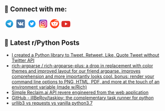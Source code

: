 ## 🔎 Connect with me:
[<img src="https://github.com/bullbesh/bullbesh/blob/main/images/Telegram.png" width="32" height="32" />](https://t.me/bullbesh)
[<img src="https://github.com/bullbesh/bullbesh/blob/main/images/VK.png" width="32" height="32" />](https://vk.com/bullbesh)
[<img src="https://github.com/bullbesh/bullbesh/blob/main/images/Twitter.png" width="32" height="32" />](https://twitter.com/bullbesh1)
[<img src="https://github.com/bullbesh/bullbesh/blob/main/images/Instagram.png" width="32" height="32" />](https://www.instagram.com/bullbesh)
[<img src="https://github.com/bullbesh/bullbesh/blob/main/images/Reddit.png" width="32" height="32" />](https://www.reddit.com/user/bullbesh)
[<img src="https://github.com/bullbesh/bullbesh/blob/main/images/YouTube.png" width="32" height="32" />](https://www.youtube.com/channel/UCtfjRs6uzgq5mfm8S06WTcg)

## 📕 Latest r/Python Posts
<!-- BLOG-POST-LIST:START -->
- [I created a Python library to Tweet, Retweet, Like, Quote Tweet without Twitter API](https://www.reddit.com/r/Python/comments/xzkd46/i_created_a_python_library_to_tweet_retweet_like/)
- [rich-argparse / rich-argparse-plus: a drop in replacement with color themes and improved layout for our friend argparse. improves comprehension and more importantly looks cool. bonus: render your command line options to PNG, HTML, PDF, and more at the touch of an environment variable &lpar;made w/Rich&rpar;](https://www.reddit.com/r/Python/comments/xzjvyc/richargparse_richargparseplus_a_drop_in/)
- [Simple Reclaim.ai API revere engineered from the web application](https://www.reddit.com/r/Python/comments/xzia6r/simple_reclaimai_api_revere_engineered_from_the/)
- [GitHub - illBeRoy/taskipy: the complementary task runner for python](https://www.reddit.com/r/Python/comments/xzi02t/github_illberoytaskipy_the_complementary_task/)
- [urllib3 vs requests vs vanilla python3.7](https://www.reddit.com/r/Python/comments/xzh3eg/urllib3_vs_requests_vs_vanilla_python37/)
<!-- BLOG-POST-LIST:END -->
